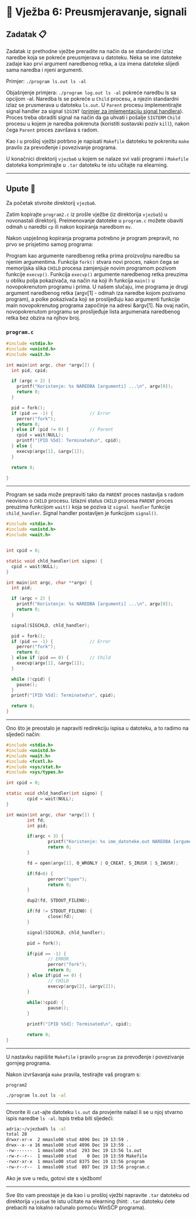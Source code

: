 # 🚀 Vježba 6: Preusmjeravanje, signali

## Zadatak 📋

Zadatak iz prethodne vježbe preradite na način da se standardni izlaz naredbe koja se pokreće preusmjerava u datoteku. Neka se ime datoteke zadaje kao prvi argument naredbenog retka, a iza imena datoteke slijedi sama naredba i njeni argumenti.

Primjer:
`./program ls.out ls -al`

Objašnjenje primjera:
`./program log.out ls -al` pokreće naredbu ls sa opcijom -al. Naredba ls se pokreće u `Child` procesu, a njezin standardni izlaz se prusmerava u datoteku `ls.out`.
U `Parent` procesu implementirajte signal handler za signal `SIGINT` ([primjer za imlementaciju signal handlera](../dodatno/signali.md)). Proces treba obraditi signal na način da ga uhvati i pošalje `SIGTERM` `Child` procesu u kojem je naredba pokrenuta (koristiti sustavski poziv `kill`), nakon čega `Parent` proces završava s radom. 

Kao i u prošloj vježbi potrbno je napisati `Makefile` datoteku te pokrenitu `make` pravilo za prevođenje i povezivanje programa.

U konačnici direktorij `vjezba6` u kojem se nalaze svi vaši programi i `Makefile` datoteka komprimirajte u `.tar` datoteku te istu učitajte na elearning.

___

## Upute 🧭

Za početak stvroite direktorij `vjezba6`.

Zatim kopirajte `program2.c` iz prošle vježbe (iz direktorija `vjezba5`) u novonastali direktorij. Preimenovanje datoteke u `program.c` možete obaviti odmah u naredbi `cp` ili nakon kopiranja naredbom `mv`.

Nakon uspješnog kopiranja programa potrebno je program prepravit, no prvo se prisjetimo samog programa:

Program kao argumente naredbenog retka prima proizvoljnu naredbu sa njenim argumentima. Funkcija `fork()` stvara novi proces, nakon čega se memorijska slika `CHILD` procesa zamjenjuje novim programom pozivom funkcije `execvp()`. Funkcija `execvp()` argumente naredbenog retka preuzima u obliku polja pokazivača, na način na koji ih funkcija `main()` u novopokrenutom programu i prima. U našem slučaju, ime programa je drugi argument naredbenog retka (argv[1] - odmah iza naredbe kojom pozivamo program), a polke pokazivača koji se proslijeđuju kao argumenti funkcije main novopokrenutog programa započinje na adresi &argv[1]. Na ovaj način, novopokrenutom programu se proslijeđuje lista argumenata naredbenog retka bez obzira na njihov broj.

### `program.c`
``` c
#include <stdio.h>
#include <unistd.h>
#include <wait.h>

int main(int argc, char *argv[]) {
  int pid, cpid;

  if (argc < 2) {
    printf("Koristenje: %s NAREDBA [argumenti] ...\n", argv[0]);
    return 0;
  }

  pid = fork();
  if (pid == -1) {              // Error
    perror("fork");
    return 0;
  } else if (pid != 0) {        // Parent
    cpid = wait(NULL);
    printf("[PID %5d]: Terminated\n", cpid);
  } else {
    execvp(argv[1], &argv[1]);
  }

  return 0;

}
```
___

Program se sada može prepraviti tako da `PARENT` proces nastavlja s radom neovisno o `CHILD` procesu. Izlazni status `CHILD` procesa `PARENT` proces preuzima funkcijom `wait()` koja se poziva iz `signal handler` funkcije `child_handler`. Signal handler postavljen je funkcijom `signal()`.

``` c
#include <stdio.h>
#include <unistd.h>
#include <wait.h>


int cpid = 0;

static void chld_handler(int signo) {
  cpid = wait(NULL);
}

int main(int argc, char **argv) {
  int pid;

  if (argc < 2) {
    printf("Koristenje: %s NAREDBA [argumenti] ...\n", argv[0]);
    return 0;
  }

  signal(SIGCHLD, chld_handler);

  pid = fork();
  if (pid == -1) {              // Error
    perror("fork");
    return 0;
  } else if (pid == 0) {        // Child
    execvp(argv[1], &argv[1]);
  }

  while (!cpid) {
    pause();
  }
  printf("[PID %5d]: Terminated\n", cpid);

  return 0;
}
```
___

Ono što je preostalo je napraviti redirekciju ispisa u datoteku, a to radimo na sljedeći način:
``` c
#include <stdio.h>
#include <unistd.h>
#include <wait.h>
#include <fcntl.h>
#include <sys/stat.h>
#include <sys/types.h>

int cpid = 0;

static void chld_handler(int signo) {
        cpid = wait(NULL);
}

int main(int argc, char *argv[]) {
        int fd;
        int pid;

        if(argc < 3) {
                printf("Koristenje: %s ime_datoteke.out NAREDBA [argumenti] ...\n", argv[0]);
                return 0;
        }

        fd = open(argv[1], O_WRONLY | O_CREAT, S_IRUSR | S_IWUSR);

        if(fd<0) {
                perror("open");
                return 0;
        }

        dup2(fd, STDOUT_FILENO);

        if(fd != STDOUT_FILENO) {
                close(fd);
        }

        signal(SIGCHLD, chld_handler);

        pid = fork();

        if(pid == -1) {
                // ERROR
                perror("fork");
                return 0;
        } else if(pid == 0) {
                // CHILD
                execvp(argv[2], &argv[2]);
        }
        
        while(!cpid) {
                pause();
        }

        printf("[PID %5d]: Terminated\n", cpid);

        return 0;
}

```
___

U nastavku napišite `Makefile` i pravilo `program` za prevođenje i povezivanje gornjeg programa.

Nakon izvršavanja `make` pravila, testirajte vaš program s:

`program2`
``` bash
./program ls.out ls -al
```
___

Otvorite ili `cat`-ajte datoteku `ls.out` da provjerite nalazi li se u njoj stvarno ispis naredbe `ls -al`. Ispis treba biti sljedeći:

``` bash
adria:~/vjezba6% ls -al
total 28
drwxr-xr-x  2 mmaslo00 stud 4096 Dec 19 13:59 .
drwx--x--x 16 mmaslo00 stud 4096 Dec 19 13:59 ..
-rw-------  1 mmaslo00 stud  293 Dec 19 13:56 ls.out
-rw-r--r--  1 mmaslo00 stud    0 Dec 19 13:59 Makefile
-rwxr-xr-x  1 mmaslo00 stud 8375 Dec 19 13:56 program
-rw-r--r--  1 mmaslo00 stud  807 Dec 19 13:56 program.c
```

Ako je sve u redu, gotovi ste s vježbom!

___

Sve što vam preostaje je da kao i u prošloj vježbi napravite `.tar` datoteku od direktorija `vjezba6` te istu učitate na elearning (hint: `.tar` datoteku ćete prebaciti na lokalno računalo pomoću WinSCP programa). 
